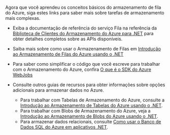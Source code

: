 
Agora que você aprendeu os conceitos básicos do armazenamento de fila do Azure, siga estes links para saber mais sobre tarefas de armazenamento mais complexas.

- Exiba a documentação de referência do serviço Fila na referência da [Biblioteca de Clientes do Armazenamento do Azure para .NET](http://go.microsoft.com/fwlink/?LinkID=390731) para obter detalhes completos sobre as APIs disponíveis.
- Saiba mais sobre como usar o Armazenamento de Filas em [Introdução ao Armazenamento de Filas do Azure usando o .NET](../articles/storage/storage-dotnet-how-to-use-queues.md)

- Para saber como simplificar o código que você escreve para trabalhar com o Armazenamento do Azure, confira [O que é o SDK do Azure WebJobs](../articles/app-service-web/websites-dotnet-webjobs-sdk.md)
- Consulte outros guias de recursos para obter informações sobre opções adicionais para armazenar dados no Azure.
  - Para trabalhar com Tabelas de Armazenamento do Azure, consulte a [Introdução ao Armazenamento de Tabelas do Azure usando o .NET](../articles/storage/storage-dotnet-how-to-use-tables.md).
  - Para trabalhar com Blobs de Armazenamento do Azure, veja a [Introdução ao Armazenamento de Blobs do Azure usando o .NET](../articles/storage/storage-dotnet-how-to-use-blobs.md).
  - Para armazenar dados relacionais, consulte [Como usar o Banco de Dados SQL do Azure em aplicativos .NET](../articles/sql-database/sql-database-dotnet-how-to-use.md).

<!---HONumber=AcomDC_0224_2016-->